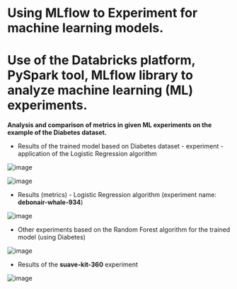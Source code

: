 # Using MLflow to Experiment for machine learning models.
# Use of the Databricks platform, PySpark tool, MLflow library to analyze machine learning (ML) experiments.
**Analysis and comparison of metrics in given ML experiments on the example of the Diabetes dataset.**

+ Results of the trained model based on Diabetes dataset - experiment - application of the Logistic Regression algorithm  

![image](https://github.com/StaszekKon/mlFlowDatabricksPySpark/assets/47722600/f16f9f8d-a37f-4345-844f-2dd26ab282f0)

 

![image](https://github.com/StaszekKon/mlFlowDatabricksPySpark/assets/47722600/aef659dd-f3d1-4078-883b-8b52add7bffc)

+ Results (metrics) - Logistic Regression algorithm (experiment name: **debonair-whale-934**)
  
![image](https://github.com/StaszekKon/mlFlowDatabricksPySpark/assets/47722600/506fa410-e671-493e-8855-78b40f502f36)


+ Other experiments based on the Random Forest algorithm for the trained model (using Diabetes)

![image](https://github.com/StaszekKon/mlFlowDatabricksPySpark/assets/47722600/8c65f997-cf03-4714-9f94-54475768890d)

+ Results of the **suave-kit-360**   experiment 

![image](https://github.com/StaszekKon/mlFlowDatabricksPySpark/assets/47722600/39842a88-af14-4c03-b874-07adc911dd01)
